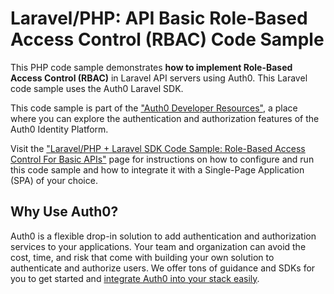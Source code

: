 # Laravel/PHP: API Basic Role-Based Access Control (RBAC) Code Sample

This PHP code sample demonstrates **how to implement Role-Based Access Control (RBAC)** in Laravel API servers using Auth0. This Laravel code sample uses the Auth0 Laravel SDK.

This code sample is part of the ["Auth0 Developer Resources"](https://developer.auth0.com/resources), a place where you can explore the authentication and authorization features of the Auth0 Identity Platform.

Visit the ["Laravel/PHP + Laravel SDK Code Sample: Role-Based Access Control For Basic APIs"](https://developer.auth0.com/resources/code-samples/api/laravel-php/basic-role-based-access-control-with-laravel-sdk) page for instructions on how to configure and run this code sample and how to integrate it with a Single-Page Application (SPA) of your choice.

## Why Use Auth0?

Auth0 is a flexible drop-in solution to add authentication and authorization services to your applications. Your team and organization can avoid the cost, time, and risk that come with building your own solution to authenticate and authorize users. We offer tons of guidance and SDKs for you to get started and [integrate Auth0 into your stack easily](https://developer.auth0.com/resources/code-samples/full-stack).
